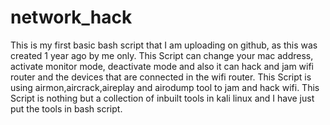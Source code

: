 # network_hack
This is my first basic bash script that I am uploading on github, as this was created 1 year ago by me only. This Script   can change your mac address, activate monitor mode, deactivate mode and also it can hack and jam wifi router and the devices  that are connected in the wifi router. This Script is using airmon,aircrack,aireplay and airodump tool to jam and hack wifi.  This Script is nothing but a collection of inbuilt tools in kali linux and I have just put  the tools in bash script.
